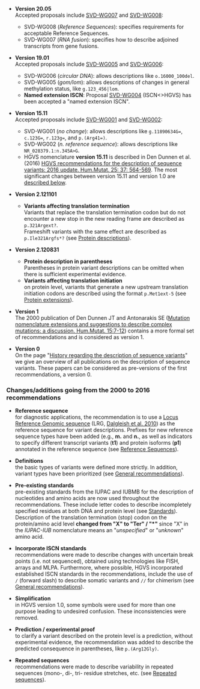- **Version 20.05**<br>
  Accepted proposals include [SVD-WG007](../consultation/SVD-WG007.md) and [SVD-WG008](../consultation/SVD-WG008.md):

    - SVD-WG008 (_Reference Sequences_): specifies requirements for acceptable Reference Sequences.
    - SVD-WG007 (_RNA fusion_): specifies how to describe adjoined transcripts from gene fusions.

- **Version 19.01**<br>
  Accepted proposals include [SVD-WG005](../consultation/SVD-WG005.md) and [SVD-WG006](../consultation/SVD-WG006.md):

    - SVD-WG006 (_circular DNA_): allows descriptions like `o.16000_100del`.
    - SVD-WG005 (_gom/lom_): allows descriptions of changes in general methylation status, like `g.123_456|lom`.
    - <a id="SVD-WG004"></a> **Named extension ISCN**: Proposal [SVD-WG004](../consultation/SVD-WG004.md) (ISCN<>HGVS) has been accepted a "named extension ISCN".

- **Version 15.11**<br>
  Accepted proposals include [SVD-WG001](../consultation/SVD-WG001.md) and [SVD-WG002](../consultation/SVD-WG002.md):

    - SVD-WG001 (_no change_): allows descriptions like `g.11890634G=`, `c.123G=`, `r.123g=`, and `p.(Arg41=)`.
    - SVD-WG002 (_n. reference sequence_): allows descriptions like `NR_028379.1:n.345A>G`.
    - HGVS nomenclature **version 15.11** is described in Den Dunnen et al. (2016) [HGVS recommendations for the description of sequence variants: 2016 update. Hum.Mutat. 25: 37: 564-569](http://onlinelibrary.wiley.com/doi/10.1002/humu.22981/pdf).
      The most significant changes between version 15.11 and version 1.0 are [described below](#v1511).

- **Version 2.121101**
    - **Variants affecting translation termination**<br>
      Variants that replace the translation termination codon but do not encounter a new stop in the new reading frame are described as `p.321Argext?`.<br>
      Frameshift variants with the same effect are described as `p.Ile321Argfs*?` (see [Protein descriptions](../recommendations/protein/extension.md)).

- **Version 2.120831**
    - **Protein description in parentheses**<br>
      Parentheses in protein variant descriptions can be omitted when there is sufficient experimental evidence.
    - **Variants affecting translation initiation**<br>
      on protein level, variants that generate a new upstream translation initiation codons are described using the format `p.Met1ext-5` (see [Protein extensions](../recommendations/protein/extension.md)).

- **Version 1**<br>
  The 2000 publication of Den Dunnen JT and Antonarakis SE ([Mutation nomenclature extensions and suggestions to describe complex mutations: a discussion. Hum.Mutat. 15:7-12](http://www3.interscience.wiley.com/cgi-bin/fulltext/68503056/PDFSTART)) contains a more formal set of recommendations and is considered as version 1.

- **Version 0**<br>
  On the page "[History regarding the description of sequence variants](../background/history.md)" we give an overview of all publications on the description of sequence variants.
  These papers can be considered as pre-versions of the first recommendations, a version 0.

<a id="v1511"></a>

### Changes/additions going from the 2000 to 2016 recommendations

- **Reference sequence**<br>
  for diagnostic applications, the recommendation is to use a [Locus Reference Genomic sequence](http://www.lrg-sequence.org/) (LRG, [Dalgleish et al. 2010](http://genomemedicine.com/content/2/4/24)) as the reference sequence for variant descriptions.
  Prefixes for new reference sequence types have been added (e.g., **m.** and **n.**, as well as indicators to specify different transcript variants (**t1**) and protein isoforms (**p1**) annotated in the reference sequence (see [Reference Sequences](../background/refseq.md#DNAc)).

- **Definitions**<br>
  the basic types of variants were defined more strictly.
  In addition, variant types have been prioritized (see [General recommendations](../recommendations/general.md)).

- **Pre-existing standards**<br>
  pre-existing standards from the IUPAC and IUBMB for the description of nucleotides and amino acids are now used throughout the recommendations.
  These include letter codes to describe incompletely specified residues at both DNA and protein level (see [Standards](../background/standards.md#aacode)).
  Description of the translation termination (stop) codon on the protein/amino acid level **changed from "X" to "Ter" / "*"** since "X" in the _IUPAC-IUB_ nomenclature means an "_unspecified_" or "_unknown_" amino acid.

- **Incorporate ISCN standards**<br>
  recommendations were made to describe changes with uncertain break points (i.e. not sequenced), obtained using technologies like FISH, arrays and MLPA.
  Furthermore, where possible, HGVS incorporated established ISCN standards in the recommendations, include the use of `/` (forward slash) to describe somatic variants and `//` for chimerism (see [General recommendations](../recommendations/general.md)).

- **Simplification**<br>
  in HGVS version 1.0, some symbols were used for more than one purpose leading to undesired confusion.
  These inconsistencies were removed.

- **Prediction / experimental proof**<br>
  to clarify a variant described on the protein level is a prediction, without experimental evidence, the recommendation was added to describe the predicted consequence in parentheses, like `p.(Arg12Gly)`.

- **Repeated sequences**<br>
  recommendations were made to describe variability in repeated sequences (mono-, di-, tri- residue stretches, etc. (see [Repeated sequences](../recommendations/DNA/repeated.md)).
